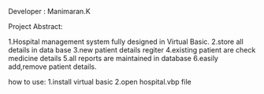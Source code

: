 Developer : Manimaran.K

Project Abstract:

1.Hospital management system fully designed in Virtual Basic.
2.store all details in data base
3.new patient details regiter
4.existing patient are check medicine details
5.all reports are maintained in database
6.easily add,remove patient details.

how to use:
1.install virtual basic
2.open hospital.vbp file
